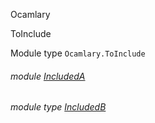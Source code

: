 Ocamlary

ToInclude

Module type `Ocamlary.ToInclude`

<a id="module-IncludedA"></a>

###### module [IncludedA](Ocamlary.module-type-ToInclude.IncludedA.md)

<a id="module-type-IncludedB"></a>

###### module type [IncludedB](Ocamlary.module-type-ToInclude.module-type-IncludedB.md)

